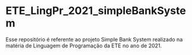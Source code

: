 # ETE_LingPr_2021_simpleBankSystem
Esse repositório é referente ao projeto Simple Bank System realizado na matéria de Linguagem de Programação da ETE no ano de 2021.

